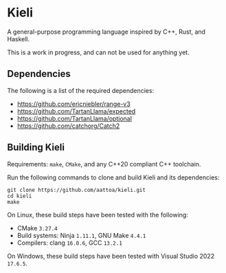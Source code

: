# Kieli
A general-purpose programming language inspired by C++, Rust, and Haskell.

This is a work in progress, and can not be used for anything yet.

## Dependencies

The following is a list of the required dependencies:

* https://github.com/ericniebler/range-v3
* https://github.com/TartanLlama/expected
* https://github.com/TartanLlama/optional
* https://github.com/catchorg/Catch2

## Building Kieli

Requirements: `make`, `CMake`, and any C++20 compliant C++ toolchain.

Run the following commands to clone and build Kieli and its dependencies:

```Shell
git clone https://github.com/aattoa/kieli.git
cd kieli
make
```

On Linux, these build steps have been tested with the following:

* CMake `3.27.4`
* Build systems: Ninja `1.11.1`, GNU Make `4.4.1`
* Compilers: clang `16.0.6`, GCC `13.2.1`

On Windows, these build steps have been tested with Visual Studio 2022 `17.6.5`.
